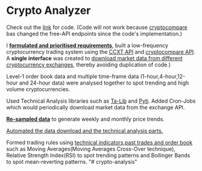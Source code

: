 # Crypto Analyzer 
Check out the [link](https://nbviewer.jupyter.org/github/ankit-a-aggarwal/crypto-analysis/blob/master/notebooks/CryptoAnalysis_1.0_D.ipynb )  for code. (Code will not work because [cryptocompare](cryptocompare.com) bas changed the free-API endpoints since the code's implementation.)


I [**formulated and prioritised requirements**](https://nbviewer.jupyter.org/github/ankit-a-aggarwal/crypto-analysis/blob/master/notebooks/CryptoAnalysis_1.0_D.ipynb#TO-DO:), built a low-frequency cryptocurrency trading system using the [CCXT API](https://github.com/ccxt/ccxt) and [cryptocompare API](https://min-api.cryptocompare.com/). 
A **single interface** was created to [download market data from different cryptocurrency exchanges](https://nbviewer.jupyter.org/github/ankit-a-aggarwal/crypto-analysis/blob/master/notebooks/CryptoAnalysis_1.0_D.ipynb#TO-DO:), thereby avoiding duplication of code.)

Level-1 order book data and multiple time-frame data
(1-hour,4-hour,12-hour and 24-hour data) were analysed together to spot trending and high volume cryptocurrencies. 

Used Technical Analysis libraries such as [Ta-Lib](https://mrjbq7.github.io/ta-lib/doc_index.html) and [Pyti](https://github.com/kylejusticemagnuson/pyti/tree/master/pyti). 
Added Cron-Jobs which would periodically download market data from the exchange API. 

[**Re-sampled data**](https://nbviewer.jupyter.org/github/ankit-a-aggarwal/crypto-analysis/blob/master/notebooks/CryptoAnalysis_1.0_D.ipynb#Resample-high-frequency-data(1m,15m,etc)-to-low-frequncy-data(1day,1week,1month,etc)) to generate weekly and monthly price trends. 

[Automated the data download and the technical analysis parts.](https://nbviewer.jupyter.org/github/ankit-a-aggarwal/crypto-analysis/blob/master/notebooks/CryptoAnalysis_1.0_D.ipynb#Since-Crypto-Markets-are-24-hours,-the-current-candle-may-be-incomplete,until-the-candle-is-closed.-So-delete-the-last-row-for-each-coin-exchange-time_period-combination-and-download-OHLCV-data-from-the-last-row-in-the-CSV/table-after-deletion-to-the-current-timestamp.)

Formed trading rules using [technical indicators,past trades and order book](https://nbviewer.jupyter.org/github/ankit-a-aggarwal/crypto-analysis/blob/master/notebooks/Order_Book_and_Past_Trade_Analysis_D.ipynb) such as Moving Averages(Moving Averages Cross-Over technique), Relative Strength Index(RSI) to spot trending patterns and Bollinger Bands to spot mean-reverting patterns.
"# crypto-analysis"


